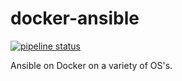 # docker-ansible

[![pipeline status](https://gitlab.com/joeltimothyoh/docker-ansible/badges/master/pipeline.svg)](https://gitlab.com/joeltimothyoh/docker-ansible/commits/master)

Ansible on Docker on a variety of OS's.